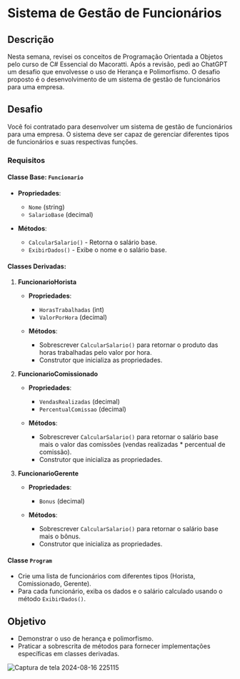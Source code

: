 # Sistema de Gestão de Funcionários

## Descrição

Nesta semana, revisei os conceitos de Programação Orientada a Objetos pelo curso de C# Essencial do Macoratti. Após a revisão, pedi ao ChatGPT um desafio que envolvesse o uso de Herança e Polimorfismo. O desafio proposto é o desenvolvimento de um sistema de gestão de funcionários para uma empresa.

## Desafio

Você foi contratado para desenvolver um sistema de gestão de funcionários para uma empresa. O sistema deve ser capaz de gerenciar diferentes tipos de funcionários e suas respectivas funções.

### Requisitos

#### Classe Base: `Funcionario`

- **Propriedades**:
  - `Nome` (string)
  - `SalarioBase` (decimal)

- **Métodos**:
  - `CalcularSalario()` - Retorna o salário base.
  - `ExibirDados()` - Exibe o nome e o salário base.

#### Classes Derivadas:

1. **FuncionarioHorista**

   - **Propriedades**:
     - `HorasTrabalhadas` (int)
     - `ValorPorHora` (decimal)

   - **Métodos**:
     - Sobrescrever `CalcularSalario()` para retornar o produto das horas trabalhadas pelo valor por hora.
     - Construtor que inicializa as propriedades.

2. **FuncionarioComissionado**

   - **Propriedades**:
     - `VendasRealizadas` (decimal)
     - `PercentualComissao` (decimal)

   - **Métodos**:
     - Sobrescrever `CalcularSalario()` para retornar o salário base mais o valor das comissões (vendas realizadas * percentual de comissão).
     - Construtor que inicializa as propriedades.

3. **FuncionarioGerente**

   - **Propriedades**:
     - `Bonus` (decimal)

   - **Métodos**:
     - Sobrescrever `CalcularSalario()` para retornar o salário base mais o bônus.
     - Construtor que inicializa as propriedades.

#### Classe `Program`

- Crie uma lista de funcionários com diferentes tipos (Horista, Comissionado, Gerente).
- Para cada funcionário, exiba os dados e o salário calculado usando o método `ExibirDados()`.

## Objetivo

- Demonstrar o uso de herança e polimorfismo.
- Praticar a sobrescrita de métodos para fornecer implementações específicas em classes derivadas.


![Captura de tela 2024-08-16 225115](https://github.com/user-attachments/assets/2d7d21f9-9606-4a07-a14e-67183cfae43f)
